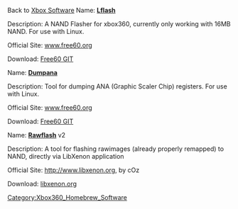 Back to [Xbox Software](Xbox_Software "wikilink")</span>
Name: **[Lflash](Lflash "wikilink")**

Description: A NAND Flasher for xbox360, currently only working with
16MB NAND. For use with Linux.

Official Site: www.free60.org

Download: [Free60 GIT](http://free60.git.sourceforge.net/git/gitweb.cgi?p=free60/tools;a=tree;f=lflash;hb=HEAD)

Name: **[Dumpana](Dumpana "wikilink")**

Description: Tool for dumping ANA (Graphic Scaler Chip) registers. For
use with Linux.

Official Site: www.free60.org

Download: [Free60 GIT](http://free60.git.sourceforge.net/git/gitweb.cgi?p=free60/tools;a=tree;f=dumpana;hb=HEAD)


Name: **[Rawflash](Rawflash "wikilink")** v2

Description: A tool for flashing rawimages (already properly remapped)
to NAND, directly via LibXenon application

Official Site: <http://www.libxenon.org>, by cOz

Download:
[libxenon.org](http://libxenon.org/index.php?topic=212.0)

[Category:Xbox360_Homebrew_Software](Category:Xbox360_Homebrew_Software "wikilink")

